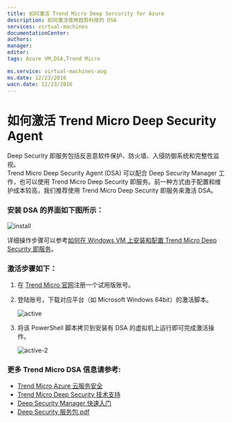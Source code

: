 ```yaml
---
title: 如何激活 Trend Micro Deep Sercurity for Azure
description: 如何激活使用趋势科技的 DSA 
services: virtual-machines
documentationCenter: 
authors: 
manager: 
editor: 
tags: Azure VM,DSA,Trend Micro

ms.service: virtual-machines-aog
ms.date: 12/23/2016
wacn.date: 12/23/2016
---
```


# 如何激活 Trend Micro Deep Security Agent

Deep Security 即服务包括反恶意软件保护、防火墙、入侵防御系统和完整性监视。  
Trend Micro Deep Security Agent (DSA) 可以配合 Deep Security Manager 工作，也可以使用 Trend Micro Deep Security 即服务。前一种方式由于配置和维护成本较高，我们推荐使用 Trend Micro Deep Security 即服务来激活 DSA。

### 安装 DSA 的界面如下图所示： ###

![install](./media/aog-virtual-machines-howto-activate-dsa/install.png)

详细操作步骤可以参考[如何在 Windows VM 上安装和配置 Trend Micro Deep Security 即服务](./virtual-machines/virtual-machines-windows-classic-install-trend.md)。

### 激活步骤如下： ###

1. 在 [Trend Micro 官网](https://app.deepsecurity.trendmicro.com/SignUp.screen)注册一个试用版账号。
2. 登陆账号，下载对应平台（如 Microsoft Windows 64bit）的激活脚本。

    ![active](./media/aog-virtual-machines-howto-activate-dsa/active.png)

3. 将该 PowerShell 脚本拷贝到安装有 DSA 的虚拟机上运行即可完成激活操作。

    ![active-2](./media/aog-virtual-machines-howto-activate-dsa/active-2.png)

### 更多 Trend Micro DSA 信息请参考: ###

- [Trend Micro Azure 云服务安全](http://www.trendmicro.com/azure/)  
- [Trend Micro Deep Security 技术支持](https://help.deepsecurity.trendmicro.com/welcome.html)  
- [Deep Security Manager 快速入门](https://help.deepsecurity.trendmicro.com/azure-marketplace-getting-started-with-deep-security.html)  
- [Deep Security 服务包.pdf](http://docs.trendmicro.com/all/ent/ds/v9.6_sp1/en-us/Deep_Security_96_SP1_Admin_Guide_EN.pdf)  

